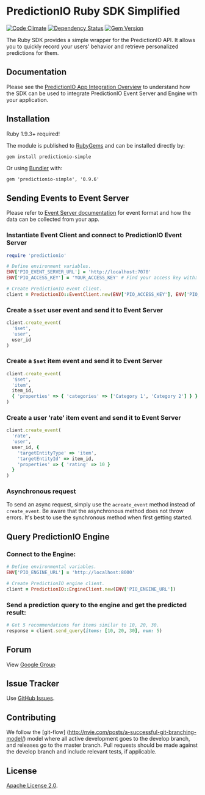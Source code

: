 # PredictionIO Ruby SDK Simplified

[![Code Climate](https://codeclimate.com/github/voran/incubator-predictionio-ruby-sdk-simple.png)](https://codeclimate.com/github/voran/incubator-predictionio-ruby-sdk-simple)
[![Dependency Status](https://gemnasium.com/voran/incubator-predictionio-ruby-sdk-simple.svg)](https://gemnasium.com/voran/incubator-predictionio-ruby-sdk-simple)
[![Gem Version](https://badge.fury.io/rb/predictionio-simple.svg)](http://badge.fury.io/rb/predictionio)

The Ruby SDK provides a simple wrapper for the PredictionIO API.
It allows you to quickly record your users' behavior
and retrieve personalized predictions for them.

## Documentation
Please see the [PredictionIO App Integration Overview](http://docs.prediction.io/appintegration/) to understand how the SDK can be used to integrate PredictionIO Event Server and Engine with your application.

## Installation

Ruby 1.9.3+ required!

The module is published to [RubyGems](http://rubygems.org/gems/predictionio-simple) and can be installed directly by:

```sh
gem install predictionio-simple
```

Or using [Bundler](http://bundler.io/) with:

```
gem 'predictionio-simple', '0.9.6'
```

## Sending Events to Event Server

Please refer to [Event Server documentation](https://docs.prediction.io/datacollection/) for event format and how the data can be collected from your app.

### Instantiate Event Client and connect to PredictionIO Event Server

```ruby
require 'predictionio'

# Define environment variables.
ENV['PIO_EVENT_SERVER_URL'] = 'http://localhost:7070'
ENV['PIO_ACCESS_KEY'] = 'YOUR_ACCESS_KEY' # Find your access key with: `$ pio app list`.

# Create PredictionIO event client.
client = PredictionIO::EventClient.new(ENV['PIO_ACCESS_KEY'], ENV['PIO_EVENT_SERVER_URL'])
```

### Create a `$set` user event and send it to Event Server

```ruby
client.create_event(
  '$set',
  'user',
  user_id
)

```

### Create a `$set` item event and send it to Event Server

```ruby
client.create_event(
  '$set',
  'item',
  item_id,
  { 'properties' => { 'categories' => ['Category 1', 'Category 2'] } }
)
```

### Create a user 'rate' item event and send it to Event Server

```ruby
client.create_event(
  'rate',
  'user',
  user_id, {
    'targetEntityType' => 'item',
    'targetEntityId' => item_id,
    'properties' => { 'rating' => 10 }
  }
)
```

### Asynchronous request

To send an async request, simply use the `acreate_event` method instead of `create_event`. Be aware that the
asynchronous method does not throw errors. It's best to use the synchronous method when first getting started.

## Query PredictionIO Engine

### Connect to the Engine:

```ruby
# Define environmental variables.
ENV['PIO_ENGINE_URL'] = 'http://localhost:8000'

# Create PredictionIO engine client.
client = PredictionIO::EngineClient.new(ENV['PIO_ENGINE_URL'])
```

### Send a prediction query to the engine and get the predicted result:

```ruby
# Get 5 recommendations for items similar to 10, 20, 30.
response = client.send_query(items: [10, 20, 30], num: 5)
```

## Forum

View [Google Group](https://groups.google.com/group/predictionio-user)

## Issue Tracker

Use [GitHub Issues](https://github.com/voran/predictionio-simple/issues).

## Contributing

We follow the [git-flow]
(http://nvie.com/posts/a-successful-git-branching-model/) model where all
active development goes to the develop branch, and releases go to the master
branch. Pull requests should be made against the develop branch and include
relevant tests, if applicable.

## License

[Apache License 2.0](http://www.apache.org/licenses/LICENSE-2.0).
